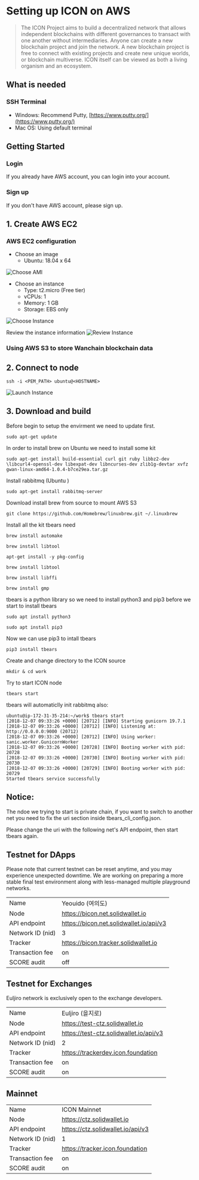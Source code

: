 # Setting up ICON on AWS

> The ICON Project aims to build a decentralized network that allows independent blockchains with different governances to transact with one another without intermediaries. Anyone can create a new blockchain project and join the network. A new blockchain project is free to connect with existing projects and create new unique worlds, or blockchain multiverse. ICON itself can be viewed as both a living organism and an ecosystem.


## What is needed

### SSH Terminal 
- Windows: Recommend Putty, [https://www.putty.org/](https://www.putty.org/)
- Mac OS: Using default terminal

## Getting Started

### Login
If you already have AWS account, you can login into your account.

### Sign up
If you don't have AWS account, please sign up.

## 1. Create AWS EC2

### AWS EC2 configuration
- Choose an image
    - Ubuntu: 18.04 x 64

![Choose AMI](https://s3.amazonaws.com/kaizen-images/github/aws_choose_ami.png)

- Choose an instance
    - Type: t2.micro (Free tier)
    - vCPUs: 1
    - Memory: 1 GB
    - Storage: EBS only

![Choose Instance](https://s3.amazonaws.com/kaizen-images/github/aws_choose_instance.png)

Review the instance information
![Review Instance](https://s3.amazonaws.com/kaizen-images/github/aws_review_instance.png)

### Using AWS S3 to store Wanchain blockchain data

## 2. Connect to node

```
ssh -i <PEM_PATH> ubuntu@<HOSTNAME>
```

![Launch Instance](https://s3.amazonaws.com/kaizen-images/github/aws_launch_instance.png)

## 3. Download and build

Before begin to setup the envirment we need to update first.
```
sudo apt-get update
```

In order to install brew on Ubuntu we need to install some kit 
```
sudo apt-get install build-essential curl git ruby libbz2-dev \libcurl4-openssl-dev libexpat-dev libncurses-dev zlib1g-devtar xvfz gwan-linux-amd64-1.0.4-b7ce29ea.tar.gz
```

Install rabbitmq (Ubuntu )

```
sudo apt-get install rabbitmq-server
```

Download install brew from source  to mount AWS S3 

```
git clone https://github.com/Homebrew/linuxbrew.git ~/.linuxbrew
```

Install all the kit tbears need
```
brew install automake
```

```
brew install libtool
```

```
apt-get install -y pkg-config
```

```
brew install libtool
```

```
brew install libffi
```

```
brew install gmp
```

tbears is a python library so we need to install python3 and pip3 before we start to install tbears

```
sudo apt install python3
```

```
sudo apt install pip3
```

Now we can use pip3 to intall tbears

```
pip3 install tbears
```



Create and change directory to the ICON source

```
mkdir & cd work
```

Try to start ICON node
```
tbears start
```

tbears will automaticlly init rabbitmq also:
```
ubuntu@ip-172-31-35-214:~/work$ tbears start
[2018-12-07 09:33:26 +0000] [20712] [INFO] Starting gunicorn 19.7.1
[2018-12-07 09:33:26 +0000] [20712] [INFO] Listening at: http://0.0.0.0:9000 (20712)
[2018-12-07 09:33:26 +0000] [20712] [INFO] Using worker: sanic.worker.GunicornWorker
[2018-12-07 09:33:26 +0000] [20728] [INFO] Booting worker with pid: 20728
[2018-12-07 09:33:26 +0000] [20730] [INFO] Booting worker with pid: 20730
[2018-12-07 09:33:26 +0000] [20729] [INFO] Booting worker with pid: 20729
Started tbears service successfully

```



## Notice:

The ndoe we trying to start is private chain, if you want to switch to another net you need to fix the uri section inside tbears_cli_config.json.

Please change the uri with the following net's API endpoint, then start tbears again.

## Testnet for DApps

Please note that current testnet can be reset anytime, and you may experience unexpected downtime. We are working on preparing a more stable final test environment along with less-managed multiple playground networks.

|                  |                                         |
| ---------------- | --------------------------------------- |
| Name             | Yeouido (여의도)                        |
| Node             | https://bicon.net.solidwallet.io        |
| API endpoint     | https://bicon.net.solidwallet.io/api/v3 |
| Network ID (nid) | 3                                       |
| Tracker          | https://bicon.tracker.solidwallet.io    |
| Transaction fee  | on                                      |
| SCORE audit      | off                                     |


## Testnet for Exchanges

Euljiro network is exclusively open to the exchange developers.

|                  |                                        |
| ---------------- | -------------------------------------- |
| Name             | Euljiro (을지로)                       |
| Node             | https://test-ctz.solidwallet.io        |
| API endpoint     | https://test-ctz.solidwallet.io/api/v3 |
| Network ID (nid) | 2                                      |
| Tracker          | https://trackerdev.icon.foundation     |
| Transaction fee  | on                                     |
| SCORE audit      | on                                     |


## Mainnet

|                  |                                   |
| ---------------- | --------------------------------- |
| Name             | ICON Mainnet                      |
| Node             | https://ctz.solidwallet.io        |
| API endpoint     | https://ctz.solidwallet.io/api/v3 |
| Network ID (nid) | 1                                 |
| Tracker          | https://tracker.icon.foundation   |
| Transaction fee  | on                                |
| SCORE audit      | on                                |
